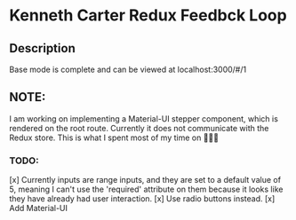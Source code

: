 # Kenneth Carter Redux Feedbck Loop

## Description

Base mode is complete and can be viewed at localhost:3000/#/1

## NOTE:

I am working on implementing a Material-UI stepper component, which is rendered on the root route. Currently it does not communicate with the Redux store. This is what I spent most of my time on 🤦🏼‍♂️

### TODO:

[x] Currently inputs are range inputs, and they are set to a default value of 5, meaning I can't use the 'required' attribute on them because it looks like they have already had user interaction.
[x] Use radio buttons instead.
[x] Add Material-UI
